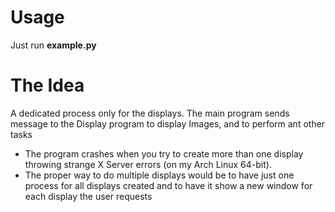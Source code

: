 Usage
=====

Just run **example.py**

The Idea
========

A dedicated process only for the displays. The main program sends message to the Display program to display Images, and to perform ant other tasks


+ The program crashes when you try to create more than one display throwing strange X Server errors (on my Arch Linux 64-bit). 
+ The proper way to do multiple displays would be to have just one process for all displays created and to have it show a new window for each display the user requests
